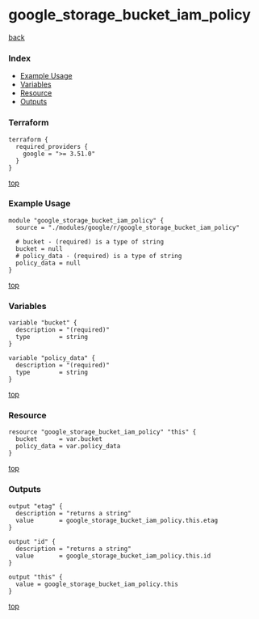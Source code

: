 # google_storage_bucket_iam_policy

[back](../google.md)

### Index

- [Example Usage](#example-usage)
- [Variables](#variables)
- [Resource](#resource)
- [Outputs](#outputs)

### Terraform

```hcl
terraform {
  required_providers {
    google = ">= 3.51.0"
  }
}
```

[top](#index)

### Example Usage

```hcl
module "google_storage_bucket_iam_policy" {
  source = "./modules/google/r/google_storage_bucket_iam_policy"

  # bucket - (required) is a type of string
  bucket = null
  # policy_data - (required) is a type of string
  policy_data = null
}
```

[top](#index)

### Variables

```hcl
variable "bucket" {
  description = "(required)"
  type        = string
}

variable "policy_data" {
  description = "(required)"
  type        = string
}
```

[top](#index)

### Resource

```hcl
resource "google_storage_bucket_iam_policy" "this" {
  bucket      = var.bucket
  policy_data = var.policy_data
}
```

[top](#index)

### Outputs

```hcl
output "etag" {
  description = "returns a string"
  value       = google_storage_bucket_iam_policy.this.etag
}

output "id" {
  description = "returns a string"
  value       = google_storage_bucket_iam_policy.this.id
}

output "this" {
  value = google_storage_bucket_iam_policy.this
}
```

[top](#index)